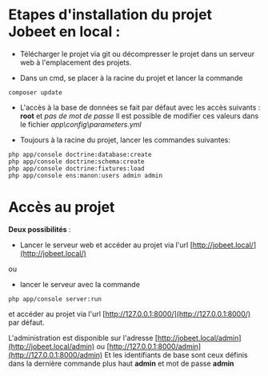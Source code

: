 # Etapes d'installation du projet Jobeet en local :

* Télécharger le projet via git ou décompresser le projet dans un serveur web à l'emplacement des projets.

* Dans un cmd, se placer à la racine du projet et lancer la commande
```
composer update
```

* L'accès à la base de données se fait par défaut avec les accès suivants : **root** et *pas de mot de passe*
Il est possible de modifier ces valeurs dans le fichier *app\config\parameters.yml*

* Toujours à la racine du projet, lancer les commandes suivantes:
```
php app/console doctrine:database:create
php app/console doctrine:schema:create
php app/console doctrine:fixtures:load
php app/console ens:manon:users admin admin
```

# Accès au projet

**Deux possibilités** :

* Lancer le serveur web et accéder au projet via l'url [http://jobeet.local/](http://jobeet.local/)

ou

* lancer le serveur avec la commande
```
php app/console server:run
```
et accéder au projet via l'url [http://127.0.0.1:8000/](http://127.0.0.1:8000/) par défaut.

L'administration est disponible sur l'adresse [http://jobeet.local/admin](http://jobeet.local/admin) ou [http://127.0.0.1:8000/admin](http://127.0.0.1:8000/admin)
Et les identifiants de base sont ceux définis dans la dernière commande plus haut **admin** et mot de passe **admin**